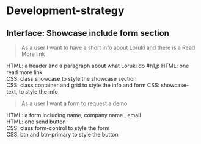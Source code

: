# Development-strategy

<!-- Showcase include form section strategy start --by Alina-- -->

## Interface: Showcase include form section

> As a user I want to have a short info about Loruki and there is a Read More
> link

HTML: a header and a paragraph about what Loruki do #h1,p HTML: one read more
link  
CSS: class showcase to style the showcase section  
CSS: class container and grid to style the info and form CSS: showcase-text, to
style the info

> As a user I want a form to request a demo

HTML: a form including name, company name , email  
HTML: one send button  
CSS: class form-control to style the form   
CSS: btn and btn-primary to style the
button

<!-- Showcase include form section strategy end --by Alina-- -->
